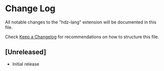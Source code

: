 # Change Log

All notable changes to the "hdz-lang" extension will be documented in this file.

Check [Keep a Changelog](http://keepachangelog.com/) for recommendations on how to structure this file.

## [Unreleased]

- Initial release